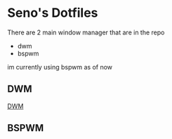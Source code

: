 # Seno's Dotfiles

There are 2 main window manager that are in the repo

- dwm
- bspwm

im currently using bspwm as of now


## DWM 

[DWM](assets/dwm.png)


## BSPWM

